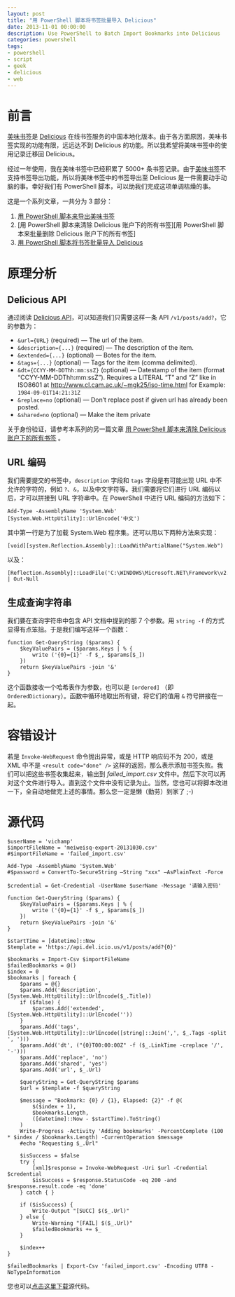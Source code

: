 ```yaml
---
layout: post
title: "用 PowerShell 脚本将书签批量导入 Delicious"
date: 2013-11-01 00:00:00
description: Use PowerShell to Batch Import Bookmarks into Delicious
categories: powershell
tags:
- powershell
- script
- geek
- delicious
- web
---
```

前言
====
[美味书签][美味书签]是 [Delicious][Delicious] 在线书签服务的中国本地化版本。由于各方面原因，美味书签实现的功能有限，远远达不到 Delicious 的功能。所以我希望将美味书签中的使用记录迁移回 Delicious。

经过一年使用，我在美味书签中已经积累了 5000+ 条书签记录。由于[美味书签][美味书签]不支持书签导出功能，所以将美味书签中的书签导出至 Delicious 是一件需要动手动脑的事。幸好我们有 PowerShell 脚本，可以助我们完成这项单调枯燥的事。

这是一个系列文章，一共分为 3 部分：
1. [用 PowerShell 脚本来导出美味书签][用 PowerShell 脚本来导出美味书签]
2. [用 PowerShell 脚本来清除 Delicious 账户下的所有书签][用 PowerShell 脚本来批量删除 Delicious 账户下的所有书签]
3. [用 PowerShell 脚本将书签批量导入 Delicious][用 PowerShell 脚本将书签批量导入 Delicious]

原理分析
========

Delicious API
-------------

通过阅读 [Delicious API][Delicious API]，可以知道我们只需要这样一条 API `/v1/posts/add?`，它的参数为：

- `&url={URL}` (required) — The url of the item.
- `&description={...}` (required) — The description of the item.
- `&extended={...}` (optional) — Botes for the item.
- `&tags={...}` (optional) — Tags for the item (comma delimited).
- `&dt={CCYY-MM-DDThh:mm:ssZ}` (optional) — Datestamp of the item (format “CCYY-MM-DDThh:mm:ssZ”). Requires a LITERAL “T” and “Z” like in ISO8601 at http://www.cl.cam.ac.uk/~mgk25/iso-time.html for Example: `1984-09-01T14:21:31Z`
- `&replace=no` (optional) — Don’t replace post if given url has already been posted.
- `&shared=no` (optional) — Make the item private

关于身份验证，请参考本系列的另一篇文章 [用 PowerShell 脚本来清除 Delicious 账户下的所有书签][用 PowerShell 脚本来清除 Delicious 账户下的所有书签] 。

URL 编码
--------
我们需要提交的书签中，`description` 字段和 `tags` 字段是有可能出现 URL 中不允许的字符的，例如 `?`、`&`，以及中文字符等。我们需要将它们进行 URL 编码以后，才可以拼接到 URL 字符串中。在 PowerShell 中进行 URL 编码的方法如下：

	Add-Type -AssemblyName 'System.Web'
	[System.Web.HttpUtility]::UrlEncode('中文')

其中第一行是为了加载 System.Web 程序集。还可以用以下两种方法来实现：

	[void][system.Reflection.Assembly]::LoadWithPartialName("System.Web")

以及：

	[Reflection.Assembly]::LoadFile('C:\WINDOWS\Microsoft.NET\Framework\v2.0.50727\System.Web.dll') | Out-Null

生成查询字符串
--------------
我们要在查询字符串中包含 API 文档中提到的那 7 个参数。用 `string -f` 的方式显得有点笨拙。于是我们编写这样一个函数：

	function Get-QueryString ($params) {
	    $keyValuePairs = ($params.Keys | % {
	        write ('{0}={1}' -f $_, $params[$_])
	    })
	    return $keyValuePairs -join '&'
	}

这个函数接收一个哈希表作为参数，也可以是 `[ordered]` （即`OrderedDictionary`）。函数中循环地取出所有键，将它们的值用 `&` 符号拼接在一起。

容错设计
========
若是 `Invoke-WebRequest` 命令抛出异常，或是 HTTP 响应码不为 200，或是 XML 中不是 `<result code="done" />` 这样的返回，那么表示添加书签失败。我们可以把这些书签收集起来，输出到 *failed_import.csv* 文件中。然后下次可以再对这个文件进行导入。直到这个文件中没有记录为止。当然，您也可以将脚本改进一下，全自动地做完上述的事情。那么您一定是懒（勤劳）到家了 ;-)

[Delicious]:     http://delicious.com                  "Delicious官方网站"
[美味书签]:      http://meiweisq.com                   "Delicious的中国版"
[Delicious API]: https://github.com/avos/delicious-api "在 github 上的Delicious API说明"

[用 PowerShell 脚本来导出美味书签]: /powershell/2013/11/01/use-powershell-to-export-bookmarks-in-meiweisq
[用 PowerShell 脚本来清除 Delicious 账户下的所有书签]: /powershell/2013/11/01/use-powershell-to-clear-all-bookmarks-in-your-delicious-account
[用 PowerShell 脚本将书签批量导入 Delicious]: /powershell/2013/11/01/use-powershell-to-batch-import-bookmarks-into-delicious

源代码
======

	$userName = 'vichamp'
	$importFileName = 'meiweisq-export-20131030.csv'
	#$importFileName = 'failed_import.csv'

	Add-Type -AssemblyName 'System.Web'
	#$password = ConvertTo-SecureString –String "xxx" –AsPlainText -Force

	$credential = Get-Credential -UserName $userName -Message '请输入密码'

	function Get-QueryString ($params) {
	    $keyValuePairs = ($params.Keys | % {
	        write ('{0}={1}' -f $_, $params[$_])
	    })
	    return $keyValuePairs -join '&'
	}

	$startTime = [datetime]::Now
	$template = 'https://api.del.icio.us/v1/posts/add?{0}'

	$bookmarks = Import-Csv $importFileName
	$failedBookmarks = @()
	$index = 0
	$bookmarks | foreach {
	    $params = @{}
	    $params.Add('description', [System.Web.HttpUtility]::UrlEncode($_.Title))
	    if ($false) {
	        $params.Add('extended', [System.Web.HttpUtility]::UrlEncode(''))
	    }
	    $params.Add('tags', [System.Web.HttpUtility]::UrlEncode([string]::Join(',', $_.Tags -split ', ')))
	    $params.Add('dt', ("{0}T00:00:00Z" -f ($_.LinkTime -creplace '/', '-')))
	    $params.Add('replace', 'no')
	    $params.Add('shared', 'yes')
	    $params.Add('url', $_.Url)

	    $queryString = Get-QueryString $params
	    $url = $template -f $queryString

	    $message = "Bookmark: {0} / {1}, Elapsed: {2}" -f @(
	        $($index + 1),
	        $bookmarks.Length,
	        ([datetime]::Now - $startTime).ToString()
	    )
	    Write-Progress -Activity 'Adding bookmarks' -PercentComplete (100 * $index / $bookmarks.Length) -CurrentOperation $message
	    #echo "Requesting $_.Url"

	    $isSuccess = $false
	    try {
	        [xml]$response = Invoke-WebRequest -Uri $url -Credential $credential
	        $isSuccess = $response.StatusCode -eq 200 -and $response.result.code -eq 'done'
	    } catch { }

	    if ($isSuccess) {
	        Write-Output "[SUCC] $($_.Url)"
	    } else {
	        Write-Warning "[FAIL] $($_.Url)"
	        $failedBookmarks += $_
	    }

	    $index++
	}

	$failedBookmarks | Export-Csv 'failed_import.csv' -Encoding UTF8 -NoTypeInformation

您也可以[点击这里下载](/assets/download/Import-Delicious.ps1)源代码。
